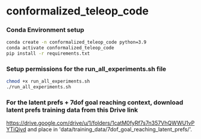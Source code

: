 # conformalized_teleop_code


### Conda Environment setup
```bash
conda create -n conformalized_teleop_code python=3.9 
conda activate conformalized_teleop_code
pip install -r requirements.txt
```

### Setup permissions for the run_all_experiments.sh file
```bash
chmod +x run_all_experiments.sh
./run_all_experiments.sh
```


### For the latent prefs + 7dof goal reaching context, download latent prefs training data from this Drive link
https://drive.google.com/drive/u/1/folders/1catM0fyRf7s7n357VhQWWU1vPYTiQiyd
and place in 'data/training_data/7dof_goal_reaching_latent_prefs/'.






